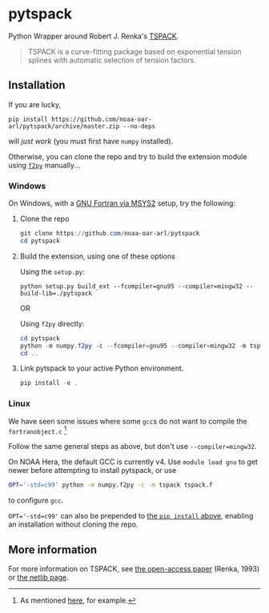 # pytspack

Python Wrapper around Robert J. Renka's [TSPACK](http://www.netlib.no/netlib/toms/716).

> TSPACK is a curve-fitting package based on exponential tension splines with automatic selection of tension factors.

## Installation

If you are lucky,
```
pip install https://github.com/noaa-oar-arl/pytspack/archive/master.zip --no-deps
```
will *just work* (you must first have `numpy` installed).

Otherwise, you can clone the repo and try to build the extension module
using [`f2py`](https://numpy.org/doc/stable/f2py/index.html) manually...

### Windows

On Windows, with a [GNU Fortran via MSYS2](https://numpy.org/doc/stable/f2py/windows/msys2.html)
setup, try the following:

1. Clone the repo
   ```powershell
   git clone https://github.com/noaa-oar-arl/pytspack
   cd pytspack
   ```

2. Build the extension, using one of these options

   Using the `setup.py`:
   ```
   python setup.py build_ext --fcompiler=gnu95 --compiler=mingw32 --build-lib=./pytspack
   ```

   OR

   Using `f2py` directly:
   ```powershell
   cd pytspack
   python -m numpy.f2py -c --fcompiler=gnu95 --compiler=mingw32 -m tspack tspack.f
   cd ..
   ```

3. Link pytspack to your active Python environment.
   ```powershell
   pip install -e .
   ```

### Linux

We have seen some issues where some `gcc`s do not want to compile the `fortranobject.c` [^a]

Follow the same general steps as above, but don't use `--compiler=mingw32`.

On NOAA Hera, the default GCC is currently v4.
Use `module load gnu` to get newer before attempting to install pytspack,
or use
```bash
OPT='-std=c99' python -m numpy.f2py -c -m tspack tspack.f
```
to configure `gcc`.

`OPT='-std=c99'` can also be prepended to [the `pip install` above](#installation),
enabling an installation without cloning the repo.


[^a]: As mentioned [here](https://mfix.netl.doe.gov/forum/t/strange-build-error-in-mfix-21-4/3923/3), for example.

## More information

For more information on TSPACK, see [the open-access paper](https://dl.acm.org/doi/10.1145/151271.151277) (Renka, 1993) or [the netlib page](http://www.netlib.no/netlib/toms/716).
